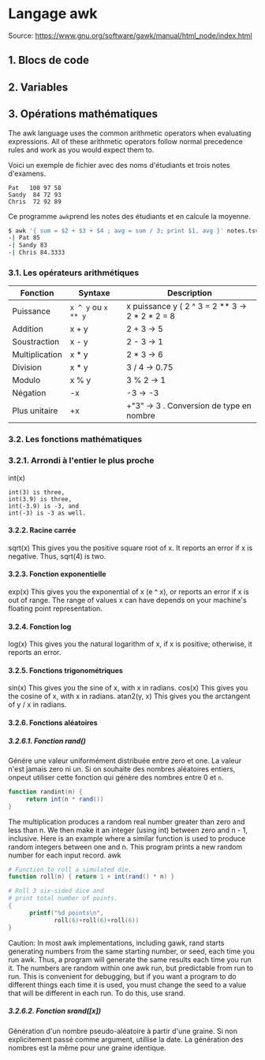 # Langage awk

Source: https://www.gnu.org/software/gawk/manual/html_node/index.html

## 1. Blocs de code

## 2. Variables

## 3. Opérations mathématiques


The awk language uses the common arithmetic operators when evaluating expressions. All of these arithmetic operators follow normal precedence rules and work as you would expect them to.

Voici un exemple de fichier avec des noms d'étudiants et trois notes d'examens.

```
Pat   100 97 58
Sandy  84 72 93
Chris  72 92 89
```

Ce programme `awk`prend les notes des étudiants et en calcule la moyenne.

```bash
$ awk '{ sum = $2 + $3 + $4 ; avg = sum / 3; print $1, avg }' notes.tsv
-| Pat 85
-| Sandy 83
-| Chris 84.3333
```

### 3.1. Les opérateurs arithmétiques

|Fonction|Syntaxe|Description|
|--------|-------|-----------|
|Puissance|`x ^ y` ou `x ** y`| x puissance y ( 2 ^ 3 = 2 ** 3 -> 2 * 2 * 2 = 8 |
| Addition| x + y| 2 + 3 -> 5|
|Soustraction| x - y | 2 - 3 -> 1 |
|Multiplication| x * y | 2 * 3 -> 6 |
|Division| x * y | 3 / 4 -> 0.75 |
|Modulo| x % y | 3 % 2 -> 1 |
|Négation| -x | -3 -> -3 |
|Plus unitaire| +x | +"3" -> 3 . Conversion de type en nombre|


### 3.2. Les fonctions mathématiques

### 3.2.1. Arrondi à l'entier le plus proche
int(x)
```
int(3) is three, 
int(3.9) is three, 
int(-3.9) is -3, and 
int(-3) is -3 as well.
```

#### 3.2.2. Racine carrée
sqrt(x)
This gives you the positive square root of x. It reports an error if x is negative. Thus, sqrt(4) is two.

#### 3.2.3. Fonction exponentielle
exp(x)
This gives you the exponential of x (e ^ x), or reports an error if x is out of range. The range of values x can have depends on your machine's floating point representation.

#### 3.2.4. Fonction log
log(x)
This gives you the natural logarithm of x, if x is positive; otherwise, it reports an error.

#### 3.2.5. Fonctions trigonométriques
sin(x)
This gives you the sine of x, with x in radians.
cos(x)
This gives you the cosine of x, with x in radians.
atan2(y, x)
This gives you the arctangent of y / x in radians.

#### 3.2.6. Fonctions aléatoires

##### 3.2.6.1. Fonction rand()
Génére une valeur uniformément distribuée entre zero et one. La valeur n'est jamais zero ni un. Si on souhaite des nombres aléatoires entiers, onpeut utiliser cette fonction qui génère des nombres entre 0 et `n`.

```awk
function randint(n) {
     return int(n * rand())
}
```

The multiplication produces a random real number greater than zero and less than n. We then make it an integer (using int) between zero and n - 1, inclusive. Here is an example where a similar function is used to produce random integers between one and n. This program prints a new random number for each input record.
awk 

```awk
# Function to roll a simulated die.
function roll(n) { return 1 + int(rand() * n) }

# Roll 3 six-sided dice and
# print total number of points.
{
      printf("%d points\n",
             roll(6)+roll(6)+roll(6))
}
```

Caution: In most awk implementations, including gawk, rand starts generating numbers from the same starting number, or seed, each time you run awk. Thus, a program will generate the same results each time you run it. The numbers are random within one awk run, but predictable from run to run. This is convenient for debugging, but if you want a program to do different things each time it is used, you must change the seed to a value that will be different in each run. To do this, use srand.

##### 3.2.6.2. Fonction srand([x])

Génération d'un  nombre pseudo-aléatoire à partir d'une graine. Si non explicitement passé comme argument, utillise la date. La génération des nombres est la même pour une graine identique.

